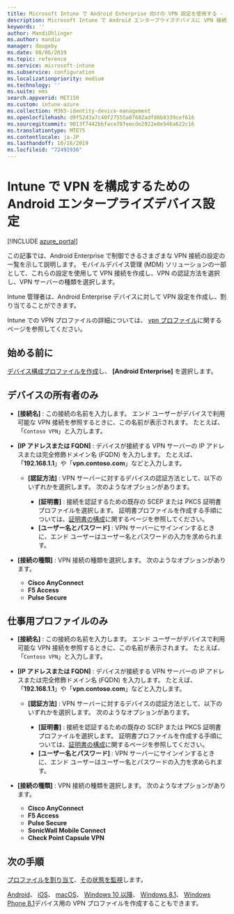 ```yaml
---
title: Microsoft Intune で Android Enterprise 向けの VPN 設定を使用する - Azure | Microsoft Docs
description: Microsoft Intune で Android エンタープライズデバイスに VPN 接続を作成するには、すべての設定を参照してください。 VPN サーバーの接続名、IP アドレス、または FQDN を入力し、ユーザーの認証方法を選択して、Citrix、SonicWall、Check Point カプセル、および Pulse Secure 接続の種類を選択します。
keywords: ''
author: MandiOhlinger
ms.author: mandia
manager: dougeby
ms.date: 08/06/2019
ms.topic: reference
ms.service: microsoft-intune
ms.subservice: configuration
ms.localizationpriority: medium
ms.technology: ''
ms.suite: ems
search.appverid: MET150
ms.custom: intune-azure
ms.collection: M365-identity-device-management
ms.openlocfilehash: d9f52d3a7c40f27555a07682adf86b0339cef616
ms.sourcegitcommit: 9013f7442bbface78feecde2922e8e546a622c16
ms.translationtype: MTE75
ms.contentlocale: ja-JP
ms.lasthandoff: 10/16/2019
ms.locfileid: "72491936"
---
```

# <a name="android-enterprise-device-settings-to-configure-vpn-in-intune"></a>Intune で VPN を構成するための Android エンタープライズデバイス設定

[!INCLUDE [azure_portal](../includes/azure_portal.md)]

この記事では、Android Enterprise で制御できるさまざまな VPN 接続の設定の一覧を示して説明します。 モバイルデバイス管理 (MDM) ソリューションの一部として、これらの設定を使用して VPN 接続を作成し、VPN の認証方法を選択し、VPN サーバーの種類を選択します。

Intune 管理者は、Android Enterprise デバイスに対して VPN 設定を作成し、割り当てることができます。 

Intune での VPN プロファイルの詳細については、 [vpn プロファイル](vpn-settings-configure.md)に関するページを参照してください。

## <a name="before-you-begin"></a>始める前に

[デバイス構成プロファイルを作成](vpn-settings-configure.md#create-a-device-profile)し、 **[Android Enterprise]** を選択します。

## <a name="device-owner-only"></a>デバイスの所有者のみ

- **[接続名]** : この接続の名前を入力します。 エンド ユーザーがデバイスで利用可能な VPN 接続を参照するときに、この名前が表示されます。 たとえば、「`Contoso VPN`」と入力します。
- **[IP アドレスまたは FQDN]** : デバイスが接続する VPN サーバーの IP アドレスまたは完全修飾ドメイン名 (FQDN) を入力します。 たとえば、「**192.168.1.1**」や「**vpn.contoso.com**」などと入力します。

  - **[認証方法]** : VPN サーバーに対するデバイスの認証方法として、以下のいずれかを選択します。 次のようなオプションがあります。
  
    - **[証明書]** : 接続を認証するための既存の SCEP または PKCS 証明書プロファイルを選択します。 証明書プロファイルを作成する手順については、[証明書の構成](../protect/certificates-configure.md)に関するページを参照してください。
    - **[ユーザー名とパスワード]** : VPN サーバーにサインインするときに、エンド ユーザーはユーザー名とパスワードの入力を求められます。

- **[接続の種類]** : VPN 接続の種類を選択します。 次のようなオプションがあります。

  - **Cisco AnyConnect**
  - **F5 Access**
  - **Pulse Secure**

## <a name="work-profile-only"></a>仕事用プロファイルのみ

- **[接続名]** : この接続の名前を入力します。 エンド ユーザーがデバイスで利用可能な VPN 接続を参照するときに、この名前が表示されます。 たとえば、「`Contoso VPN`」と入力します。
- **[IP アドレスまたは FQDN]** : デバイスが接続する VPN サーバーの IP アドレスまたは完全修飾ドメイン名 (FQDN) を入力します。 たとえば、「**192.168.1.1**」や「**vpn.contoso.com**」などと入力します。

  - **[認証方法]** : VPN サーバーに対するデバイスの認証方法として、以下のいずれかを選択します。 次のようなオプションがあります。
  
    - **[証明書]** : 接続を認証するための既存の SCEP または PKCS 証明書プロファイルを選択します。 証明書プロファイルを作成する手順については、[証明書の構成](../protect/certificates-configure.md)に関するページを参照してください。
    - **[ユーザー名とパスワード]** : VPN サーバーにサインインするときに、エンド ユーザーはユーザー名とパスワードの入力を求められます。

- **[接続の種類]** : VPN 接続の種類を選択します。 次のようなオプションがあります。

  - **Cisco AnyConnect**
  - **F5 Access**
  - **Pulse Secure**
  - **SonicWall Mobile Connect**
  - **Check Point Capsule VPN**

## <a name="next-steps"></a>次の手順

[プロファイルを割り当て](device-profile-assign.md)、[その状態を監視](device-profile-monitor.md)します。

[Android](vpn-settings-android.md)、 [iOS](vpn-settings-ios.md)、 [macOS](vpn-settings-macos.md)、 [Windows 10 以降](vpn-settings-windows-10.md)、 [Windows 8.1](vpn-settings-windows-8-1.md)、 [Windows Phone 8.1](vpn-settings-windows-phone-8-1.md)デバイス用の VPN プロファイルを作成することもできます。

